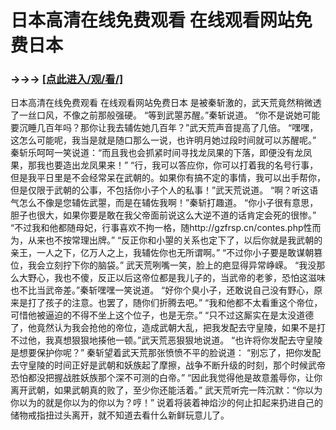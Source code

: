 # 日本高清在线免费观看 在线观看网站免费日本

### →→→ <a href="http://3t3e.com/index.html">[点此进入/观/看/]</a>

日本高清在线免费观看 在线观看网站免费日本
是被秦斩激的，武天荒竟然稍微透了一丝口风，不像之前那般强硬。
    “等到武曌苏醒。”秦斩说道。
    “你不是说她可能要沉睡几百年吗？那你让我去辅佐她几百年？”武天荒声音提高了几倍。
    “嘿嘿，这怎么可能呢，我当是就是随口那么一说，也许明月她过段时间就可以苏醒呢。”
    秦斩乐呵呵一笑说道：“而且我也会抓紧时间寻找龙凤果的下落，即便没有龙凤果，那我也要造出龙凤果来！”
    “行，我可以答应你，你可以打着我的名号行事，但是我平日里是不会经常呆在武朝的。如果你有搞不定的事情，我可以出手帮你，但是仅限于武朝的公事，不包括你小子个人的私事！”武天荒说道。
    “啊？听这语气怎么不像是您辅佐武曌，而是在辅佐我啊！”秦斩打趣道。
    “你小子很有意思，胆子也很大，如果你要是敢在我父帝面前说这么大逆不道的话肯定会死的很惨。”
    “不过我和他都随母妃，行事喜欢不拘一格，随http://gzfrsp.cn/contes.php性而为，从来也不按常理出牌。”
    “反正你和小曌的关系也定下了，以后你就是我武朝的亲王，一人之下，亿万人之上，我辅佐你也无所谓啊。”
    “不过你小子要是敢谋朝篡位，我会立刻拧下你的脑袋。”
    武天荒咧嘴一笑，脸上的疤显得异常峥嵘。
    “我没那么大野心，我也不傻，反正以后这帝位都是我儿子的，当武帝的老爹，恐怕这滋味也不比当武帝差。”秦斩嘿嘿一笑说道。
    “好你个臭小子，还敢说自己没有野心，原来是打了孩子的注意。也罢了，随你们折腾去吧。”
    “我和他都不太看重这个帝位，可惜他被逼迫的不得不坐上这个位子，也是无奈。”
    “只不过这厮实在是太没道德了，他竟然认为我会抢他的帝位，造成武朝大乱，把我发配去守皇陵，如果不是打不过他，我真想狠狠地揍他一顿。”武天荒恶狠狠地说道。
    “也许将你发配去守皇陵是想要保护你呢？”
    秦斩望着武天荒那张愤愤不平的脸说道：
    “别忘了，把你发配去守皇陵的时间正好是武朝和妖族起了摩擦，战争不断升级的时刻，那个时候武帝恐怕都没把握战胜妖族那个深不可测的白帝。”
    “因此我觉得他是故意羞辱你，让你离开武朝，如果武朝真的败了，至少你还能活着。”
    武天荒听完一阵沉默：“你以为你以为的就是你以为的你以为？哼！”
    说着将装着神焰沙的何止扣起来扔进自己的储物戒指扭过头离开，就不知道去看什么新鲜玩意儿了。

